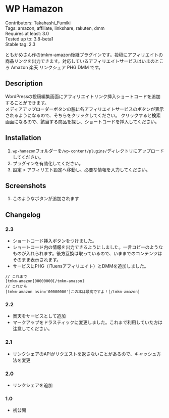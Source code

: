 #  WP Hamazon 

Contributors: Takahashi_Fumiki  
Tags: amazon, affiliate, linkshare, rakuten, dmm  
Requires at least: 3.0  
Tested up to: 3.8-beta1  
Stable tag: 2.3  

ともかめさん作のtmkm-amazon後継プラグインです。投稿にアフィリエイトの商品リンクを出力できます。対応しているアフィリエイトサービスはいまのところ Amazon 楽天 リンクシェア PHG DMM です。 

##  Description 

WordPressの投稿編集画面にアフィリエイトリンク挿入ショートコードを追加することができます。  
メディアアップローダーボタンの脇に各アフィリエイトサービスのボタンが表示されるようになるので、そちらをクリックしてください。
クリックすると検索画面になるので、該当する商品を探し、ショートコードを挿入してください。

##  Installation 

1. `wp-hamazon`フォルダーを`/wp-content/plugins/`ディレクトリにアップロードしてください。
1. プラグインを有効化してください。
1. 設定 > アフィリエト設定へ移動し、必要な情報を入力してください。

##  Screenshots 

1. このようなボタンが追加されます

##  Changelog 

### 2.3

* ショートコード挿入ボタンをつけました。
* ショートコード内の情報を出力できるようにしました。一言コピーのようなものが入れられます。後方互換は取っているので、いままでのコンテンツはそのまま表示されます。
* サービスにPHG（iTuensアフィリエイト）とDMMを追加しました。

```
// これまで
[tmkm-amazon]00000000[/tmkm-amazon]
// これから
[tmkm-amazon asin='00000000']この本は最高ですよ！[/tmkm-amazon]
```

###  2.2 

* 楽天をサービスとして追加
* マークアップをドラスティックに変更しました。これまで利用していた方は注意してください。

###  2.1 

* リンクシェアのAPIがリクエストを返さないことがあるので、キャッシュ方法を変更

###  2.0 

* リンクシェアを追加

###  1.0 

* 初公開